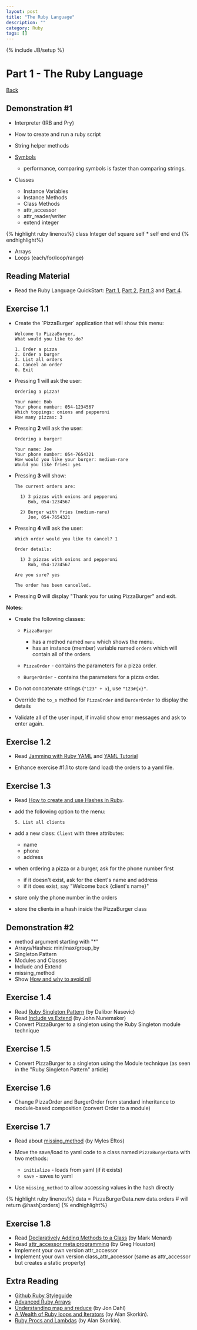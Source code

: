 ```yaml
---
layout: post
title: "The Ruby Language"
description: ""
category: Ruby
tags: []
---
```

{% include JB/setup %}

Part 1 - The Ruby Language
==========================

[Back](../index.html)

Demonstration \#1
-----------------

-   Interpreter (IRB and Pry)
-   How to create and run a ruby script
-   String helper methods
-   [Symbols](http://www.troubleshooters.com/codecorn/ruby/symbols.htm) 
    - performance, comparing symbols is faster than comparing strings.
-   Classes

    -   Instance Variables
    -   Instance Methods
    -   Class Methods
    -   attr\_accessor
    -   attr\_reader/writer
    -   extend integer

{% highlight ruby linenos%}
class Integer
  def square
    self * self
  end
end
{% endhighlight%}

-   Arrays
-   Loops (each/for/loop/range)

Reading Material
----------------

-   Read the Ruby Language QuickStart: [Part
    1](http://www.ruby-lang.org/en/documentation/quickstart), [Part
    2](http://www.ruby-lang.org/en/documentation/quickstart/2), [Part
    3](http://www.ruby-lang.org/en/documentation/quickstart/3) and [Part
    4](http://www.ruby-lang.org/en/documentation/quickstart/4).

Exercise 1.1
------------

-   Create the \`PizzaBurger\` application that will show this menu:

        Welcome to PizzaBurger,
        What would you like to do?

        1. Order a pizza
        2. Order a burger
        3. List all orders
        4. Cancel an order
        0. Exit

-   Pressing **1** will ask the user:

        Ordering a pizza!

        Your name: Bob
        Your phone number: 054-1234567
        Which toppings: onions and pepperoni
        How many pizzas: 3

-   Pressing **2** will ask the user:

        Ordering a burger!

        Your name: Joe
        Your phone number: 054-7654321
        How would you like your burger: medium-rare
        Would you like fries: yes

-   Pressing **3** will show:

        The current orders are:

          1) 3 pizzas with onions and pepperoni
             Bob, 054-1234567

          2) Burger with fries (medium-rare)
             Joe, 054-7654321

-   Pressing **4** will ask the user:

        Which order would you like to cancel? 1

        Order details:

          1) 3 pizzas with onions and pepperoni
             Bob, 054-1234567

        Are you sure? yes

        The order has been cancelled.

-   Pressing **0** will display "Thank you for using PizzaBurger" and
    exit.

**Notes:**

-   Create the following classes:

    -   `PizzaBurger`

        -   has a method named `menu` which shows the menu.
        -   has an instance (member) variable named `orders` which will
            contain all of the orders.

    -   `PizzaOrder` - contains the parameters for a pizza order.
    -   `BurgerOrder` - contains the parameters for a pizza order.

-   Do not concatenate strings (`"123" + x`), use `"123#{x}"`.
-   Override the `to_s` method for `PizzaOrder` and `BurderOrder` to
    display the details
-   Validate all of the user input, if invalid show error messages and
    ask to enter again.

Exercise 1.2
------------

-   Read [Jamming with Ruby
    YAML](http://juixe.com/techknow/index.php/2009/10/08/jamming-with-ruby-yaml/)
    and [YAML Tutorial](http://rhnh.net/2011/01/31/yaml-tutorial)

-   Enhance exercise \#1.1 to store (and load) the orders to a yaml
    file.

Exercise 1.3
------------

-   Read [How to create and use Hashes in
    Ruby](http://ruby.about.com/od/rubyfeatures/a/hashes.htm).

-   add the following option to the menu:

        5. List all clients

-   add a new class: `Client` with three attributes:

    -   name
    -   phone
    -   address

-   when ordering a pizza or a burger, ask for the phone number first

    -   if it doesn't exist, ask for the client's name and address
    -   if it does exist, say "Welcome back {client's name}"

-   store only the phone number in the orders
-   store the clients in a hash inside the PizzaBurger class

Demonstration \#2
-----------------

-   method argument starting with "\*"
-   Arrays/Hashes: min/max/group\_by
-   Singleton Pattern
-   Modules and Classes
-   Include and Extend
-   missing\_method
-   Show [How and why to avoid
    nil](https://www.destroyallsoftware.com/screencasts/catalog/how-and-why-to-avoid-nil)

Exercise 1.4
------------

-   Read [Ruby Singleton
    Pattern](http://dalibornasevic.com/posts/9-ruby-singleton-pattern-again)
    (by Dalibor Nasevic)
-   Read [Include vs
    Extend](http://railstips.org/blog/archives/2009/05/15/include-vs-extend-in-ruby/)
    (by John Nunemaker)
-   Convert PizzaBurger to a singleton using the Ruby Singleton module
    technique

Exercise 1.5
------------

-   Convert PizzaBurger to a singleton using the Module technique (as
    seen in the "Ruby Singleton Pattern" article)

Exercise 1.6
------------

-   Change PizzaOrder and BurgerOrder from standard inheritance to
    module-based composition (convert Order to a module)

Exercise 1.7
------------

-   Read about
    [missing\_method](http://www.sitepoint.com/lets-get-meta-missing-method/)
    (by Myles Eftos)
-   Move the save/load to yaml code to a class named `PizzaBurgerData`
    with two methods:

    -   `initialize` - loads from yaml (if it exists)
    -   `save` - saves to yaml

-   Use `missing_method` to allow accessing values in the hash directly

{% highlight ruby linenos%}
data = PizzaBurgerData.new
data.orders # will return @hash[:orders]
{% endhighlight%}

Exercise 1.8
------------

-   Read [Declaratively Adding Methods to a
    Class](http://www.vitarara.org/cms/ruby_metaprogamming_declaratively_adding_methods_to_a_class)
    (by Mark Menard)
-   Read [attr\_accessor meta
    programming](http://ghouston.blogspot.com/2006/05/attraccessor-meta-programming.html)
    (by Greg Houston)
-   Implement your own version attr\_accessor
-   Implement your own version class\_attr\_accessor (same as
    attr\_accessor but creates a static property)

Extra Reading
-------------

-   [Github Ruby Styleguide](https://github.com/styleguide/ruby)
-   [Advanced Ruby
    Arrays](http://www.techotopia.com/index.php/Advanced_Ruby_Arrays)
-   [Understanding map and
    reduce](http://railspikes.com/2008/8/11/understanding-map-and-reduce)
    (by Jon Dahl)
-   [A Wealth of Ruby loops and
    Iterators](http://www.skorks.com/2009/09/a-wealth-of-ruby-loops-and-iterators/)
    (by Alan Skorkin).
-   [Ruby Procs and
    Lambdas](http://www.skorks.com/2010/05/ruby-procs-and-lambdas-and-the-difference-between-them/)
    (by Alan Skorkin).

